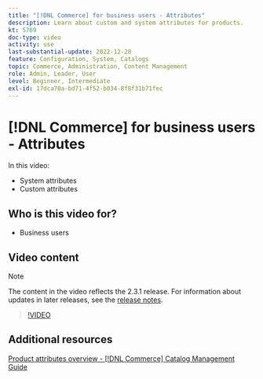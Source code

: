 ```yaml
---
title: "[!DNL Commerce] for business users - Attributes"
description: Learn about custom and system attributes for products.
kt: 5769
doc-type: video
activity: use
last-substantial-update: 2022-12-28
feature: Configuration, System, Catalogs
topic: Commerce, Administration, Content Management
role: Admin, Leader, User
level: Beginner, Intermediate
exl-id: 17dca70a-bd71-4f52-b034-8f8f31b71fec
---
```

# [!DNL Commerce] for business users - Attributes

In this video:

- System attributes
- Custom attributes

## Who is this video for?

- Business users

## Video content

>[!NOTE]
>
>The content in the video reflects the 2.3.1 release. For information about updates in later releases, see the [release notes](https://experienceleague.adobe.com/docs/commerce-operations/release/notes/overview.html).

>[!VIDEO](https://video.tv.adobe.com/v/35954?quality=12&learn=on)

## Additional resources

[Product attributes overview - [!DNL Commerce] Catalog Management Guide](https://experienceleague.adobe.com/docs/commerce-admin/catalog/product-attributes/product-attributes.html)
